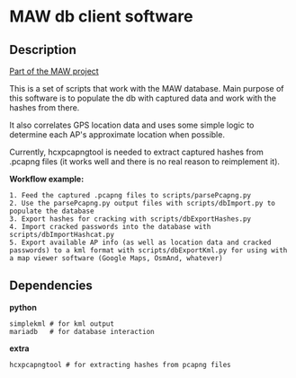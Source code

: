 # MAW db client software

## Description

[Part of the MAW project](https://github.com/project-kaat/maw)

This is a set of scripts that work with the MAW database. Main purpose of this software is to populate the db with captured data and work with the hashes from there.

It also correlates GPS location data and uses some simple logic to determine each AP's approximate location when possible.

Currently, hcxpcapngtool is needed to extract captured hashes from .pcapng files (it works well and there is no real reason to reimplement it).

**Workflow example:**

    1. Feed the captured .pcapng files to scripts/parsePcapng.py
    2. Use the parsePcapng.py output files with scripts/dbImport.py to populate the database
    3. Export hashes for cracking with scripts/dbExportHashes.py
    4. Import cracked passwords into the database with scripts/dbImportHashcat.py
    5. Export available AP info (as well as location data and cracked passwords) to a kml format with scripts/dbExportKml.py for using with a map viewer software (Google Maps, OsmAnd, whatever)
    
## Dependencies

**python**
```
simplekml # for kml output
mariadb   # for database interaction
```

**extra**
```
hcxpcapngtool # for extracting hashes from pcapng files
```
